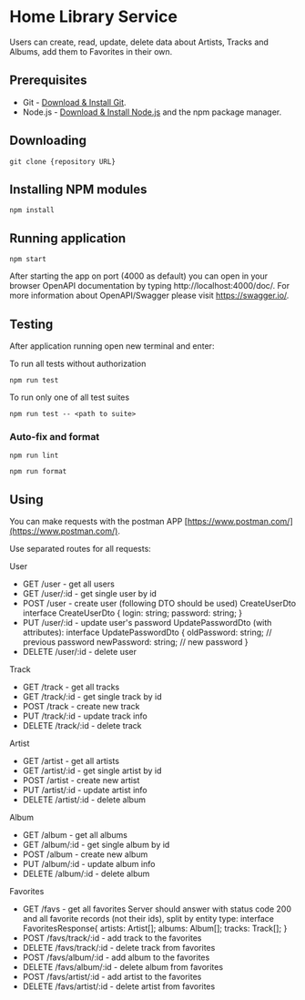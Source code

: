 # Home Library Service

Users can create, read, update, delete data about Artists, Tracks and Albums, add them to Favorites in their own.

## Prerequisites

- Git - [Download & Install Git](https://git-scm.com/downloads).
- Node.js - [Download & Install Node.js](https://nodejs.org/en/download/) and the npm package manager.

## Downloading

```
git clone {repository URL}
```

## Installing NPM modules

```
npm install
```

## Running application

```
npm start
```

After starting the app on port (4000 as default) you can open
in your browser OpenAPI documentation by typing http://localhost:4000/doc/.
For more information about OpenAPI/Swagger please visit https://swagger.io/.

## Testing

After application running open new terminal and enter:

To run all tests without authorization

```
npm run test
```

To run only one of all test suites

```
npm run test -- <path to suite>
```

### Auto-fix and format

```
npm run lint
```

```
npm run format
```

## Using

You can make requests with the postman APP [https://www.postman.com/](https://www.postman.com/).

Use separated routes for all requests:

User

+ GET /user - get all users
+ GET /user/:id - get single user by id
+ POST /user - create user (following DTO should be used) CreateUserDto
  interface CreateUserDto {
  login: string;
  password: string;
  }
+ PUT /user/:id - update user's password UpdatePasswordDto (with attributes):
  interface UpdatePasswordDto {
  oldPassword: string; // previous password
  newPassword: string; // new password
  }
+ DELETE /user/:id - delete user

Track

+ GET /track - get all tracks
+ GET /track/:id - get single track by id
+ POST /track - create new track
+ PUT /track/:id - update track info
+ DELETE /track/:id - delete track

Artist

+ GET /artist - get all artists
+ GET /artist/:id - get single artist by id
+ POST /artist - create new artist
+ PUT /artist/:id - update artist info
+ DELETE /artist/:id - delete album

Album

+ GET /album - get all albums
+ GET /album/:id - get single album by id
+ POST /album - create new album
+ PUT /album/:id - update album info
+ DELETE /album/:id - delete album

Favorites

+ GET /favs - get all favorites
  Server should answer with status code 200 and all favorite records (not their ids), split by entity type:
  interface FavoritesResponse{
  artists: Artist[];
  albums: Album[];
  tracks: Track[];
  }
+ POST /favs/track/:id - add track to the favorites
+ DELETE /favs/track/:id - delete track from favorites
+ POST /favs/album/:id - add album to the favorites
+ DELETE /favs/album/:id - delete album from favorites
+ POST /favs/artist/:id - add artist to the favorites
+ DELETE /favs/artist/:id - delete artist from favorites